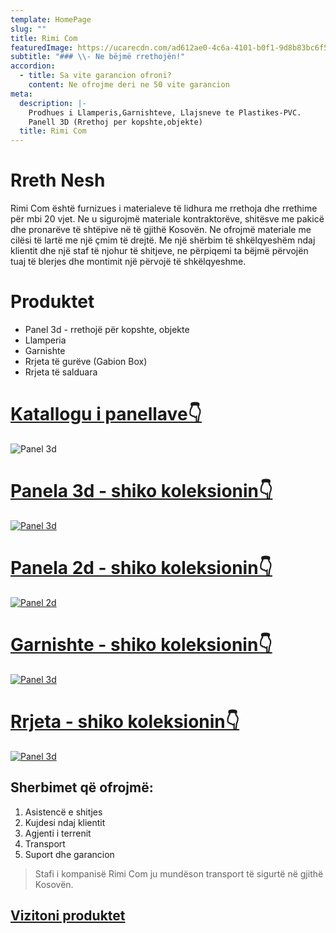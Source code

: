 ```yaml
---
template: HomePage
slug: ""
title: Rimi Com
featuredImage: https://ucarecdn.com/ad612ae0-4c6a-4101-b0f1-9d8b83bc6f5a/
subtitle: "### \\- Ne bëjmë rrethojën!"
accordion:
  - title: Sa vite garancion ofroni?
    content: Ne ofrojme deri ne 50 vite garancion
meta:
  description: |-
    Prodhues i Llamperis,Garnishteve, Llajsneve te Plastikes-PVC.
    Panell 3D (Rrethoj per kopshte,objekte)
  title: Rimi Com
---
```

# Rreth Nesh

Rimi Com është furnizues i materialeve të lidhura me rrethoja dhe rrethime për mbi 20 vjet. Ne u sigurojmë materiale kontraktorëve, shitësve me pakicë dhe pronarëve të shtëpive në të gjithë Kosovën. Ne ofrojmë materiale me cilësi të lartë me një çmim të drejtë. Me një shërbim të shkëlqyeshëm ndaj klientit dhe një staf të njohur të shitjeve, ne përpiqemi ta bëjmë përvojën tuaj të blerjes dhe montimit  një përvojë të shkëlqyeshme.

# Produktet

* Panel 3d - rrethojë për kopshte, objekte
* Llamperia
* Garnishte
* Rrjeta të gurëve (Gabion Box)
* Rrjeta të salduara
 

 # [Katallogu i panellave👇](https://rimi-ks.com/katalogu)

  ![Panel 3d](https://ucarecdn.com/4ade8350-3460-4739-aee1-7825c8759545/)
  # [Panela 3d - shiko koleksionin👇](https://rimi-ks.com/katalogu)

  [![Panel 3d](https://ucarecdn.com/59f11066-6063-4e9a-be28-00d731354987/)](https://rimi-ks.com/panel3d)


# [Panela 2d - shiko koleksionin👇](https://rimi-ks.com/panel2d)
[![Panel 2d](https://ucarecdn.com/2b6f3b1d-3bd4-42be-9b9d-2209c3d786e3/)](https://rimi-ks.com/panel2d)

  # [Garnishte - shiko koleksionin👇](https://rimi-ks.com/garnishte)

  [![Panel 3d](https://ucarecdn.com/b5bbbf62-839a-41b5-bf8a-a2d3d3f35c1b/)](https://rimi-ks.com/garnishte)

  # [Rrjeta - shiko koleksionin👇](https://rimi-ks.com/rrjeta)

  [![Panel 3d](https://ucarecdn.com/62dac984-f462-4b0f-b463-738cb81b6594/)](https://rimi-ks.com/rrjeta)

 ## Sherbimet që ofrojmë:

  1. Asistencë e shitjes
  2. Kujdesi ndaj klientit
  3. Agjenti i terrenit
  4. Transport
  5. Suport dhe garancion

  > Stafi i kompanisë Rimi Com ju mundëson transport të sigurtë në gjithë Kosovën.

## [Vizitoni produktet](https://rimi-ks.com/components/)
